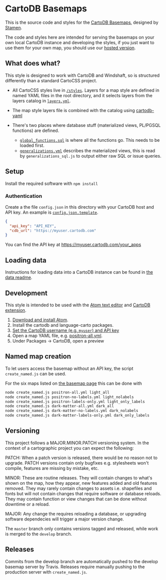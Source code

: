 # CartoDB Basemaps

This is the source code and styles for the [CartoDB Basemaps](http://cartodb.com/basemaps), designed by [Stamen](http://stamen.com).

The code and styles here are intended for serving the basemaps on your own local CartoDB instance and developing the styles, if you just want to use them for your own map, you should use our [hosted version](http://cartodb.com/basemaps).

## What does what?

This style is designed to work with CartoDB and Windshaft, so is structured differently than a standard CartoCSS project.

* All CartoCSS styles live in [`/styles`](styles/). Layers for a map style are defined in named YAML files in the root directory, and it selects layers from the layers catalog in [`layers.yml`](layers.yml).

* The map style layers file is combined with the catalog using [cartodb-yaml](https://github.com/stamen/cartodb-yaml)

* There's two places where database stuff (materialized views, PL/PGSQL functions) are defined.
	* [`global_functions.sql`](data/global_functions.sql) is where all the functions go. This needs to be loaded first.
	* [`generalizations.yml`](data/generalizations.yml) describes the materialized views, this is read by `generalizations_sql.js` to output either raw SQL or issue queries.


## Setup

Install the required software with `npm install`

### Authentication

Create a the file `config.json` in this directory with your CartoDB host and API key. An example is [`config.json.template`](config.json.template).

```json
{
  "api_key": "API_KEY",
  "cdb_url": "https://myuser.cartodb.com"
}
```

You can find the API key at https://myuser.cartodb.com/your_apps

## Loading data

Instructions for loading data into a CartoDB instance can be found in [the data readme](data/README.md).

## Development

This style is intended to be used with the [Atom text editor](*https://atom.io/) and [CartoDB extension](https://github.com/stamen/atom-cartodb).

1. [Download and install Atom](https://atom.io/).
2. Install the cartodb and language-carto packages.
3. [Set the CartoDB username (e.g. `myuser`) and API key](https://github.com/stamen/atom-cartodb#configuration)
4. Open a map YAML file, e.g. [positron-all.yml](positron-all.yml).
5. Under Packages -> CartoDB, open a preview

## Named map creation

To let users access the basemap without an API key, the script `create_named.js` can be used.

For the six maps listed on [the basemap page](https://cartodb.com/basemaps) this can be done with

```sh
node create_named.js positron-all.yml light_all
node create_named.js positron-no-labels.yml light_nolabels
node create_named.js positron-labels-only.yml light_only_labels
node create_named.js dark-matter-all.yml dark_all
node create_named.js dark-matter-no-labels.yml dark_nolabels
node create_named.js dark-matter-labels-only.yml dark_only_labels
```

## Versioning

This project follows a MAJOR.MINOR.PATCH versioning system. In the context of a cartographic project you can expect the following:

PATCH: When a patch version is released, there would be no reason not to upgrade. PATCH versions contain only bugfixes e.g. stylesheets won't compile, features are missing by mistake, etc.

MINOR: These are routine releases. They will contain changes to what's shown on the map, how they appear, new features added and old features removed. They may rarely contain changes to assets i.e. shapefiles and fonts but will not contain changes that require software or database reloads. They may contain function or view changes that can be done without downtime or a reload.

MAJOR: Any change the requires reloading a database, or upgrading software dependecies will trigger a major version change.

The `master` branch only contains versions tagged and released, while work is merged to the `develop` branch.

## Releases

Commits from the develop branch are automatically pushed to the develop basemap server by Travis. Releases require manually pushing to the production server with `create_named.js`.
